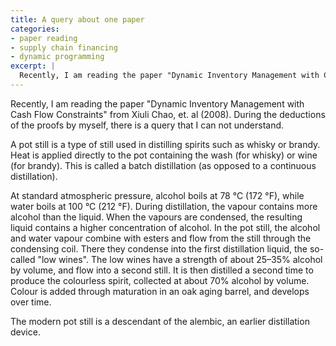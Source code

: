 ```yaml
---
title: A query about one paper
categories:
- paper reading
- supply chain financing
- dynamic programming
excerpt: |
  Recently, I am reading the paper "Dynamic Inventory Management with Cash Flow Constraints" from Xiuli Chao, et. al (2008). During the deductions of the proofs by myself, there is a query that I can not understand.
---
```


Recently, I am reading the paper "Dynamic Inventory Management with Cash Flow Constraints" from Xiuli Chao, et. al (2008). During the deductions of the proofs by myself,
there is a query that I can not understand.

A pot still is a type of still used in distilling spirits such as whisky or brandy. Heat is applied directly to the pot containing the wash (for whisky) or wine (for brandy). This is called a batch distillation (as opposed to a continuous distillation).

At standard atmospheric pressure, alcohol boils at 78 °C (172 °F), while water boils at 100 °C (212 °F). During distillation, the vapour contains more alcohol than the liquid. When the vapours are condensed, the resulting liquid contains a higher concentration of alcohol. In the pot still, the alcohol and water vapour combine with esters and flow from the still through the condensing coil. There they condense into the first distillation liquid, the so-called "low wines". The low wines have a strength of about 25–35% alcohol by volume, and flow into a second still. It is then distilled a second time to produce the colourless spirit, collected at about 70% alcohol by volume. Colour is added through maturation in an oak aging barrel, and develops over time.

The modern pot still is a descendant of the alembic, an earlier distillation device.
